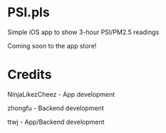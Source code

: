 PSI.pls
=======

Simple iOS app to show 3-hour PSI/PM2.5 readings

Coming soon to the app store!


Credits
=======
NinjaLikezCheez - App development

zhongfu - Backend development

ttwj - App/Backend development
